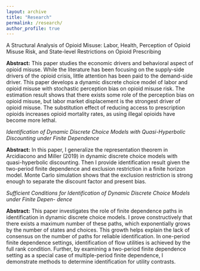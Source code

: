 ```yaml
---
layout: archive
title: "Research"
permalink: /research/
author_profile: true
---
```


A Structural Analysis of Opioid Misuse: Labor, Health, Perception of Opioid Misuse Risk, and
State-level Restrictions on Opioid Prescribing

**Abstract:** This paper studies the economic drivers and behavioral aspect of opioid misuse. While the literature has been focusing on the supply-side drivers of the opioid crisis, little attention has been paid to the demand-side driver. This paper develops a dynamic discrete choice model of labor and opioid misuse with stochastic perception bias on opioid misuse risk. The estimation result shows that there exists some role of the perception bias on opioid misuse, but labor market displacement is the strongest driver of opioid misuse. The substitution effect of reducing access to prescription opioids increases opioid mortality rates, as using illegal opioids have become more lethal.

*Identification of Dynamic Discrete Choice Models with Quasi-Hyperbolic Discounting under
Finite Dependence*

**Abstract:** In this paper, I generalize the representation theorem in Arcidiacono and Miller (2019) in dynamic discrete choice models with quasi-hyperbolic discounting. Then I provide identification result given the two-period finite dependence and exclusion restriction in a finite horizon model. Monte Carlo simulation shows that the exclusion restriction is strong enough to separate the discount factor and present bias.

*Sufficient Conditions for Identification of Dynamic Discrete Choice Models under Finite Depen-
dence*

**Abstract:** This paper investigates the role of finite dependence paths in identification in dynamic discrete choice models. I prove constructively that there exists a maximum number of these paths, which exponentially grows by the number of states and choices. This growth helps explain the lack of consensus on the number of paths for reliable identification. In one-period finite dependence settings, identification of flow utilities is achieved by the full rank condition. Further, by examining a two-period finite dependence setting as a special case of multiple-period finite dependence, I demonstrate methods to determine identification for utility contrasts.
<!--
{% if author.googlescholar %}
  You can also find my articles on <u><a href="{{author.googlescholar}}">my Google Scholar profile</a>.</u>
{% endif %}

{% include base_path %}

{% for post in site.publications reversed %}
  {% include archive-single.html %}
{% endfor %}
--!>

